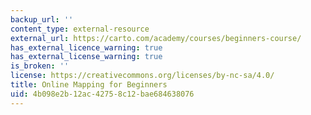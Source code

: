 ```yaml
---
backup_url: ''
content_type: external-resource
external_url: https://carto.com/academy/courses/beginners-course/
has_external_licence_warning: true
has_external_license_warning: true
is_broken: ''
license: https://creativecommons.org/licenses/by-nc-sa/4.0/
title: Online Mapping for Beginners
uid: 4b098e2b-12ac-4275-8c12-bae684638076
---
```

